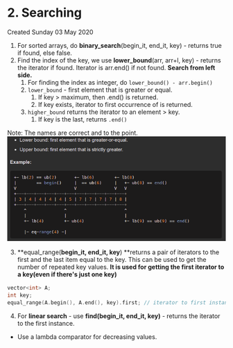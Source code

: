# 2. Searching

Created Sunday 03 May 2020

1. For sorted arrays, do **binary_search**(begin_it, end_it, key) - returns true if found, else false.
2. Find the index of the key, we use **lower_bound**(arr, arr+l, key) - returns the iterator if found. Iterator is arr.end() if not found. **Search from left side.**
   1. For finding the index as integer, do `lower_bound() - arr.begin()`
   2. `lower_bound` - first element that is greater or equal.
      1. If key > maximum, then .end() is returned.
      2. If key exists, iterator to first occurrence of is returned.
   3. `higher_bound` returns the iterator to an element > key.
      1. If key is the last, returns `.end()`

Note: The names are correct and to the point.
![](/assets/2._Searching-image-1.png)

3. **equal_range(**begin_it, end_it, key**) **returns a pair of iterators to the first and the last item equal to the key. This can be used to get the number of repeated key values. **It is used for getting the first iterator to a key(even if there's just one key)**

```c++
vector<int> A;
int key;
equal_range(A.begin(), A.end(), key).first; // iterator to first instance of key
```

4. For **linear search** - use **find(**begin_it, end_it, key**)** - returns the iterator to the first instance.

- Use a lambda comparator for decreasing values.
